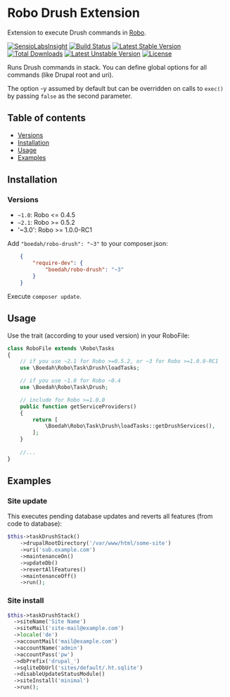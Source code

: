 # Robo Drush Extension

Extension to execute Drush commands in [Robo](https://github.com/Codegyre/Robo).

[![SensioLabsInsight](https://insight.sensiolabs.com/projects/1d842f01-b2c4-415a-b372-12af7a5516e0/mini.png)](https://insight.sensiolabs.com/projects/1d842f01-b2c4-415a-b372-12af7a5516e0) [![Build Status](https://travis-ci.org/boedah/robo-drush.svg?branch=master)](https://travis-ci.org/boedah/robo-drush)  [![Latest Stable Version](https://poser.pugx.org/boedah/robo-drush/v/stable)](https://packagist.org/packages/boedah/robo-drush) [![Total Downloads](https://poser.pugx.org/boedah/robo-drush/downloads)](https://packagist.org/packages/boedah/robo-drush) [![Latest Unstable Version](https://poser.pugx.org/boedah/robo-drush/v/unstable)](https://packagist.org/packages/boedah/robo-drush) [![License](https://poser.pugx.org/boedah/robo-drush/license)](https://packagist.org/packages/boedah/robo-drush) 

Runs Drush commands in stack. You can define global options for all commands (like Drupal root and uri).

The option -y assumed by default but can be overridden on calls to `exec()` by passing `false` as the second parameter.

## Table of contents

- [Versions](#versions)
- [Installation](#installation)
- [Usage](#usage)
- [Examples](#examples)

## Installation

### Versions

- `~1.0`: Robo <= 0.4.5
- `~2.1`: Robo >= 0.5.2
- '~3.0': Robo >= 1.0.0-RC1

Add `"boedah/robo-drush": "~3"` to your composer.json:

```json
    {
        "require-dev": {
            "boedah/robo-drush": "~3"
        }
    }
```

Execute `composer update`.

## Usage

Use the trait (according to your used version) in your RoboFile:

```php
class RoboFile extends \Robo\Tasks
{
    // if you use ~2.1 for Robo >=0.5.2, or ~3 for Robo >=1.0.0-RC1
    use \Boedah\Robo\Task\Drush\loadTasks;

    // if you use ~1.0 for Robo ~0.4
    use \Boedah\Robo\Task\Drush;

    // include for Robo >=1.0.0
    public function getServiceProviders()
    {
        return [
            \Boedah\Robo\Task\Drush\loadTasks::getDrushServices(),
        ];
    }
    
    //...
}
```

## Examples

### Site update

This executes pending database updates and reverts all features (from code to database):

```php
$this->taskDrushStack()
    ->drupalRootDirectory('/var/www/html/some-site')
    ->uri('sub.example.com')
    ->maintenanceOn()
    ->updateDb()
    ->revertAllFeatures()
    ->maintenanceOff()
    ->run();
```

### Site install

```php
$this->taskDrushStack()
  ->siteName('Site Name')
  ->siteMail('site-mail@example.com')
  ->locale('de')
  ->accountMail('mail@example.com')
  ->accountName('admin')
  ->accountPass('pw')
  ->dbPrefix('drupal_')
  ->sqliteDbUrl('sites/default/.ht.sqlite')
  ->disableUpdateStatusModule()
  ->siteInstall('minimal')
  ->run();
```
